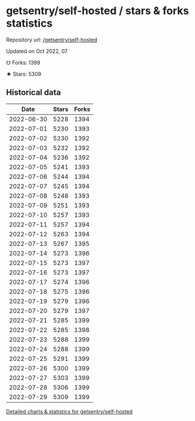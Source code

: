 # getsentry/self-hosted / stars & forks statistics

Repository url: [/getsentry/self-hosted](https://github.com/getsentry/self-hosted)

Updated on Oct 2022, 07

☋ Forks: 1399

★ Stars: 5309

## Historical data
| Date | Stars | Forks |
|------|-------|-------|
| 2022-06-30 | 5228 | 1394 | 
| 2022-07-01 | 5230 | 1393 | 
| 2022-07-02 | 5230 | 1392 | 
| 2022-07-03 | 5232 | 1392 | 
| 2022-07-04 | 5236 | 1392 | 
| 2022-07-05 | 5241 | 1393 | 
| 2022-07-06 | 5244 | 1394 | 
| 2022-07-07 | 5245 | 1394 | 
| 2022-07-08 | 5248 | 1393 | 
| 2022-07-09 | 5251 | 1393 | 
| 2022-07-10 | 5257 | 1393 | 
| 2022-07-11 | 5257 | 1394 | 
| 2022-07-12 | 5263 | 1394 | 
| 2022-07-13 | 5267 | 1395 | 
| 2022-07-14 | 5273 | 1396 | 
| 2022-07-15 | 5273 | 1397 | 
| 2022-07-16 | 5273 | 1397 | 
| 2022-07-17 | 5274 | 1396 | 
| 2022-07-18 | 5275 | 1396 | 
| 2022-07-19 | 5279 | 1396 | 
| 2022-07-20 | 5279 | 1397 | 
| 2022-07-21 | 5285 | 1399 | 
| 2022-07-22 | 5285 | 1398 | 
| 2022-07-23 | 5288 | 1399 | 
| 2022-07-24 | 5288 | 1399 | 
| 2022-07-25 | 5291 | 1399 | 
| 2022-07-26 | 5300 | 1399 | 
| 2022-07-27 | 5303 | 1399 | 
| 2022-07-28 | 5306 | 1399 | 
| 2022-07-29 | 5309 | 1399 | 


[Detailed charts & statistics for getsentry/self-hosted](https://reviewgithub.com/rep/getsentry/self-hosted)
